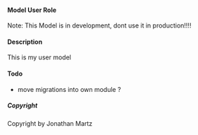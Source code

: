 #### Model User Role
Note: This Model is in development, dont use it in production!!!!

#### Description
This is my user model

#### Todo
* move migrations into own module ?

##### Copyright
Copyright by Jonathan Martz
